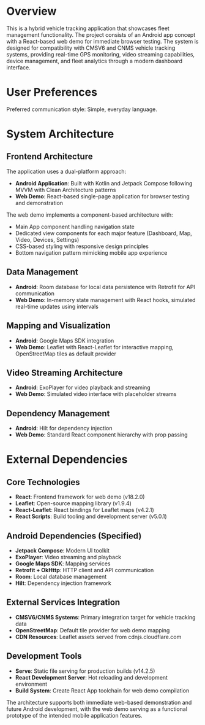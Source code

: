 # Overview

This is a hybrid vehicle tracking application that showcases fleet management functionality. The project consists of an Android app concept with a React-based web demo for immediate browser testing. The system is designed for compatibility with CMSV6 and CNMS vehicle tracking systems, providing real-time GPS monitoring, video streaming capabilities, device management, and fleet analytics through a modern dashboard interface.

# User Preferences

Preferred communication style: Simple, everyday language.

# System Architecture

## Frontend Architecture
The application uses a dual-platform approach:
- **Android Application**: Built with Kotlin and Jetpack Compose following MVVM with Clean Architecture patterns
- **Web Demo**: React-based single-page application for browser testing and demonstration

The web demo implements a component-based architecture with:
- Main App component handling navigation state
- Dedicated view components for each major feature (Dashboard, Map, Video, Devices, Settings)
- CSS-based styling with responsive design principles
- Bottom navigation pattern mimicking mobile app experience

## Data Management
- **Android**: Room database for local data persistence with Retrofit for API communication
- **Web Demo**: In-memory state management with React hooks, simulated real-time updates using intervals

## Mapping and Visualization
- **Android**: Google Maps SDK integration
- **Web Demo**: Leaflet with React-Leaflet for interactive mapping, OpenStreetMap tiles as default provider

## Video Streaming Architecture
- **Android**: ExoPlayer for video playback and streaming
- **Web Demo**: Simulated video interface with placeholder streams

## Dependency Management
- **Android**: Hilt for dependency injection
- **Web Demo**: Standard React component hierarchy with prop passing

# External Dependencies

## Core Technologies
- **React**: Frontend framework for web demo (v18.2.0)
- **Leaflet**: Open-source mapping library (v1.9.4)
- **React-Leaflet**: React bindings for Leaflet maps (v4.2.1)
- **React Scripts**: Build tooling and development server (v5.0.1)

## Android Dependencies (Specified)
- **Jetpack Compose**: Modern UI toolkit
- **ExoPlayer**: Video streaming and playback
- **Google Maps SDK**: Mapping services
- **Retrofit + OkHttp**: HTTP client and API communication
- **Room**: Local database management
- **Hilt**: Dependency injection framework

## External Services Integration
- **CMSV6/CNMS Systems**: Primary integration target for vehicle tracking data
- **OpenStreetMap**: Default tile provider for web demo mapping
- **CDN Resources**: Leaflet assets served from cdnjs.cloudflare.com

## Development Tools
- **Serve**: Static file serving for production builds (v14.2.5)
- **React Development Server**: Hot reloading and development environment
- **Build System**: Create React App toolchain for web demo compilation

The architecture supports both immediate web-based demonstration and future Android development, with the web demo serving as a functional prototype of the intended mobile application features.